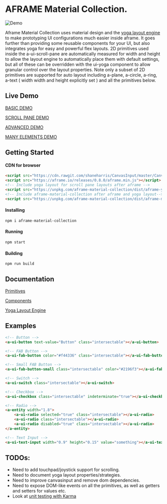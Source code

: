 # AFRAME Material Collection.
![Demo](https://raw.githubusercontent.com/shaneharris/aframe-material-collection/master/demo.gif)

Aframe Material Collection uses material design and the [yoga layout engine](https://github.com/facebook/yoga) to make prototyping UI configurations much easier inside aframe.
It goes further than providing some reusable components for your UI, but also integrates yoga for easy and powerful flex layouts. 2D primitives used inside the a-ui-scroll-pane are automatically measured for width and height to allow the layout engine to automatically place them with default settings, but all of these can be overridden with the ui-yoga component to allow granular control over the layout properties. Note only a subset of 2D primitives are supported for auto layout including a-plane, a-circle, a-ring, a-text ( width width and height explicitly set ) and all the primitives below.
## Live Demo

[BASIC DEMO](https://shaneharris.github.io/aframe-material-collection/basic.html)

[SCROLL PANE DEMO](https://shaneharris.github.io/aframe-material-collection/scroll-pane.html)

[ADVANCED DEMO](https://shaneharris.github.io/aframe-material-collection/)

[MANY ELEMENTS DEMO](https://shaneharris.github.io/aframe-material-collection/performance.html)

## Getting Started

#### CDN for browser
```HTML
<script src="https://cdn.rawgit.com/shaneharris/CanvasInput/master/CanvasInput.js"></script>
<script src="https://aframe.io/releases/0.8.0/aframe.min.js"></script>
<!-- Include yoga layout for scroll pane layouts after aframe -->
<script src="https://unpkg.com/aframe-material-collection/dist/aframe-yoga-layout.min.js"></script>
<!-- Include aframe-material-collection after aframe and yoga layout-->
<script src="https://unpkg.com/aframe-material-collection/dist/aframe-material-collection.min.js"></script>
```

#### Installing

```
npm i aframe-material-collection
```

#### Running

```
npm start
```

#### Building

```
npm run build
```

## Documentation

[Primitives](https://github.com/shaneharris/aframe-material-collection/wiki/Primitives)

[Components](https://github.com/shaneharris/aframe-material-collection/wiki/Components)

[Yoga Layout Engine](https://github.com/shaneharris/aframe-material-collection/wiki/Yoga-Layout-Engine)


## Examples

```HTML
<!-- Button -->
<a-ui-button text-value="Button" class="intersectable"></a-ui-button>

<!-- FAB Button -->
<a-ui-fab-button color="#f44336" class="intersectable"></a-ui-fab-button>

<!-- Small FAB Button -->
<a-ui-fab-button-small class="intersectable" color="#2196f3"></a-ui-fab-button-small>

<!-- Switch -->
<a-ui-switch class="intersectable"></a-ui-switch>

<!-- Checkbox -->
<a-ui-checkbox class="intersectable" indeterminate="true"></a-ui-checkbox>

<!-- Radio -->
<a-entity width="1.8">
    <a-ui-radio selected="true" class="intersectable"></a-ui-radio>
    <a-ui-radio class="intersectable"></a-ui-radio>
    <a-ui-radio disabled="true" class="intersectable"></a-ui-radio>
</a-entity>

<!-- Text Input -->
<a-ui-text-input width="0.9" height="0.15" value="something"></a-ui-text-input>

```

## TODOs:

* Need to add touchpad/joystick support for scrolling.
* Need to document yoga layout properties/strategies.
* Need to improve canvasinput and remove dom dependencies.
* Need to expose DOM-like events on all the primitives, as well as getters and setters for values etc.
* Look at [unit testing with Karma](https://github.com/aframevr/aframe/tree/master/tests)